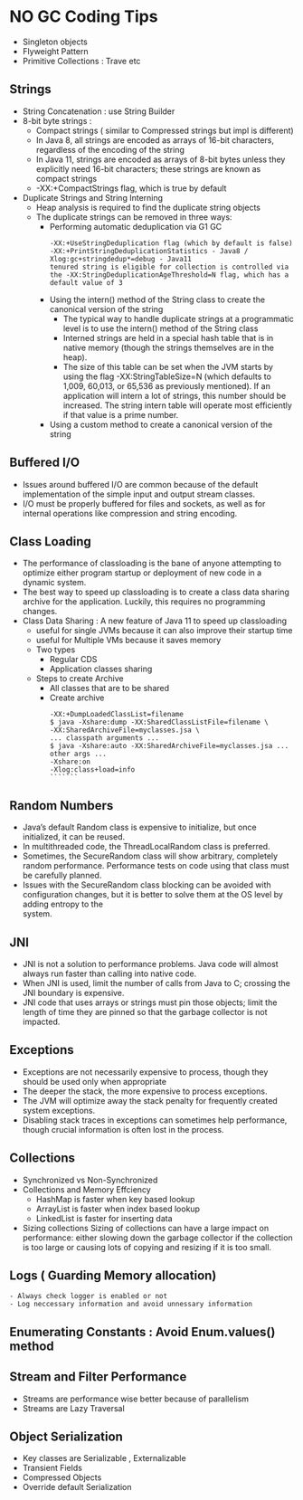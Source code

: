 # NO GC Coding Tips

- Singleton objects
- Flyweight Pattern 
- Primitive Collections : Trave etc
## Strings
- String Concatenation : use String Builder 
- 8-bit byte strings :
  - Compact strings ( similar to Compressed strings but impl is different)
  - In Java 8, all strings are encoded as arrays of 16-bit characters, regardless of the encoding of the string
  - In Java 11, strings are encoded as arrays of 8-bit bytes unless they explicitly need 16-bit characters; these strings are known as compact strings
  - -XX:+CompactStrings flag, which is true by default
- Duplicate Strings and String Interning
  - Heap analysis is required to find the duplicate string objects
  - The duplicate strings can be removed in three ways:
     - Performing automatic deduplication via G1 GC
       ``````
       -XX:+UseStringDeduplication flag (which by default is false)
       -XX:+PrintStringDeduplicationStatistics - Java8 / Xlog:gc+stringdedup*=debug - Java11
       tenured string is eligible for collection is controlled via the -XX:StringDeduplicationAgeThreshold=N flag, which has a default value of 3
       
       ```````
     - Using the intern() method of the String class to create the canonical version of the string
        - The typical way to handle duplicate strings at a programmatic level is to use the intern() method of the String class
        - Interned strings are held in a special hash table that is in native memory (though the strings themselves are in the heap).
        - The size of this table can be set when the JVM starts by using the flag -XX:StringTableSize=N (which defaults to 1,009, 60,013, or 65,536 as previously 
          mentioned). If an application will intern a lot of strings, this number should be increased. The string intern table will operate most efficiently if that           value is a prime number.
     - Using a custom method to create a canonical version of the string
## Buffered I/O
 - Issues around buffered I/O are common because of the default implementation of the simple input and output stream classes.
 - I/O must be properly buffered for files and sockets, as well as for internal operations like compression and string encoding.
## Class Loading
 - The performance of classloading is the bane of anyone attempting to optimize either program startup or deployment of new code in a dynamic system.
 - The best way to speed up classloading is to create a class data sharing archive for the application. Luckily, this requires no programming changes.
 - Class Data Sharing :  A new feature of Java 11 to speed up classloading
    - useful for single JVMs because it can also improve their startup time
    - useful for Multiple VMs because it saves memory
    - Two types 
        - Regular CDS
        - Application classes sharing
    - Steps to create Archive
       - All classes that are to be shared
       - Create archive
         `````````
         -XX:+DumpLoadedClassList=filename
         $ java -Xshare:dump -XX:SharedClassListFile=filename \
         -XX:SharedArchiveFile=myclasses.jsa \
         ... classpath arguments ...
         $ java -Xshare:auto -XX:SharedArchiveFile=myclasses.jsa ... other args ...
         -Xshare:on
         -Xlog:class+load=info
         ```````
## Random Numbers
  - Java’s default Random class is expensive to initialize, but once initialized, it can be reused.
  - In multithreaded code, the ThreadLocalRandom class is preferred.
  - Sometimes, the SecureRandom class will show arbitrary, completely random performance. Performance tests on code using that class must be carefully planned.
  - Issues with the SecureRandom class blocking can be avoided with configuration changes, but it is better to solve them at the OS level by adding entropy to the   
    system.
## JNI
 - JNI is not a solution to performance problems. Java code will almost always run faster than calling into native code.
 - When JNI is used, limit the number of calls from Java to C; crossing the JNI boundary is expensive.
 - JNI code that uses arrays or strings must pin those objects; limit the length of time they are pinned so that the garbage collector is not impacted.
## Exceptions
 - Exceptions are not necessarily expensive to process, though they should be used only when appropriate
 - The deeper the stack, the more expensive to process exceptions.
 - The JVM will optimize away the stack penalty for frequently created system exceptions.
 - Disabling stack traces in exceptions can sometimes help performance, though crucial information is often lost in the process.
## Collections
- Synchronized vs Non-Synchronized
- Collections and Memory Effciency
  - HashMap is faster when key based lookup
  - ArrayList is faster when index based lookup
  - LinkedList is faster for inserting data
- Sizing collections
   Sizing of collections can have a large impact on performance: either slowing down the garbage collector if the collection is too large or causing lots of copying    and resizing if it is too small.
## Logs ( Guarding Memory allocation)
    - Always check logger is enabled or not
    - Log neccessary information and avoid unnessary information
## Enumerating Constants : Avoid Enum.values() method
## Stream and Filter Performance
  - Streams are performance wise better because of parallelism
  - Streams are Lazy Traversal 
## Object Serialization
  - Key classes are Serializable , Externalizable
  - Transient Fields
  - Compressed Objects
  - Override default Serialization
    
    
